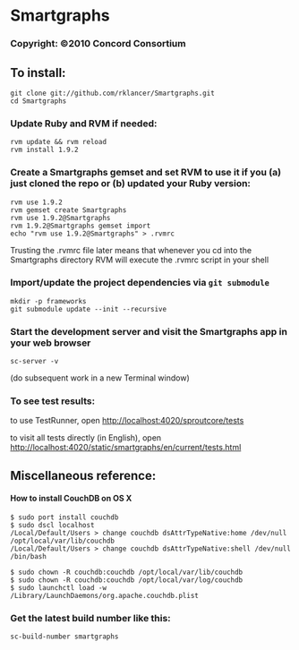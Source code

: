 # Smartgraphs
### Copyright: ©2010 Concord Consortium

## To install:
    
    git clone git://github.com/rklancer/Smartgraphs.git
    cd Smartgraphs

### Update Ruby and RVM if needed:
    
    rvm update && rvm reload
    rvm install 1.9.2

### Create a Smartgraphs gemset and set RVM to use it if you (a) just cloned the repo or (b) updated your Ruby version:
    
    rvm use 1.9.2
    rvm gemset create Smartgraphs
    rvm use 1.9.2@Smartgraphs
    rvm 1.9.2@Smartgraphs gemset import
    echo "rvm use 1.9.2@Smartgraphs" > .rvmrc

Trusting the .rvmrc file later means that whenever you cd into the Smartgraphs directory RVM will execute the .rvmrc script in your shell
### Import/update the project dependencies via `git submodule`

    mkdir -p frameworks
    git submodule update --init --recursive

### Start the development server and visit the Smartgraphs app in your web browser

    sc-server -v

(do subsequent work in a new Terminal window)

### To see test results:

to use TestRunner, open <http://localhost:4020/sproutcore/tests>

to visit all tests directly (in English), open <http://localhost:4020/static/smartgraphs/en/current/tests.html>


## Miscellaneous reference:

#### How to install CouchDB on OS X

    $ sudo port install couchdb
    $ sudo dscl localhost
    /Local/Default/Users > change couchdb dsAttrTypeNative:home /dev/null /opt/local/var/lib/couchdb
    /Local/Default/Users > change couchdb dsAttrTypeNative:shell /dev/null /bin/bash

    $ sudo chown -R couchdb:couchdb /opt/local/var/lib/couchdb
    $ sudo chown -R couchdb:couchdb /opt/local/var/log/couchdb
    $ sudo launchctl load -w /Library/LaunchDaemons/org.apache.couchdb.plist
    

### Get the latest build number like this:

    sc-build-number smartgraphs

